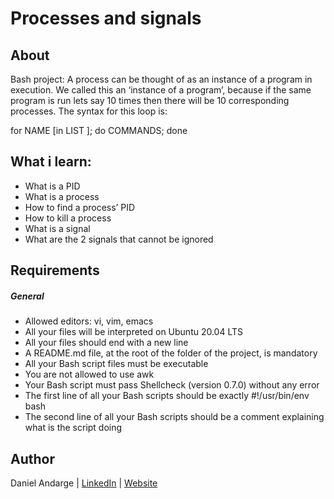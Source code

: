 #  Processes and signals
## About
Bash project:
A process can be thought of as an instance of a program in execution. We called this an ‘instance of a program’, because if the same program is run lets say 10 times then there will be 10 corresponding processes.
The syntax for this loop is:

for NAME [in LIST ]; do COMMANDS; done
## What i learn:
- What is a PID
- What is a process
- How to find a process’ PID
- How to kill a process
- What is a signal
- What are the 2 signals that cannot be ignored

## Requirements  

##### General
- Allowed editors: vi, vim, emacs
- All your files will be interpreted on Ubuntu 20.04 LTS
- All your files should end with a new line
- A README.md file, at the root of the folder of the project, is mandatory
- All your Bash script files must be executable
- You are not allowed to use awk
- Your Bash script must pass Shellcheck (version 0.7.0) without any error
- The first line of all your Bash scripts should be exactly #!/usr/bin/env bash
- The second line of all your Bash scripts should be a comment explaining what is the script doing


## Author
Daniel Andarge | [LinkedIn](https://www.linkedin.com/in/danielandarge/) | [Website](https://danielandargei.com/)
